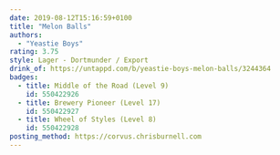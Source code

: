```yaml
---
date: 2019-08-12T15:16:59+0100
title: "Melon Balls"
authors:
  - "Yeastie Boys"
rating: 3.75
style: Lager - Dortmunder / Export
drink_of: https://untappd.com/b/yeastie-boys-melon-balls/3244364
badges:
  - title: Middle of the Road (Level 9)
    id: 550422926
  - title: Brewery Pioneer (Level 17)
    id: 550422927
  - title: Wheel of Styles (Level 8)
    id: 550422928
posting_method: https://corvus.chrisburnell.com
---
```

